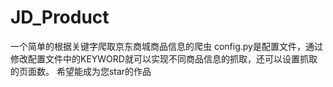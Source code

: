 # JD_Product
 一个简单的根据关键字爬取京东商城商品信息的爬虫
config.py是配置文件，通过修改配置文件中的KEYWORD就可以实现不同商品信息的抓取，还可以设置抓取的页面数。
希望能成为您star的作品

